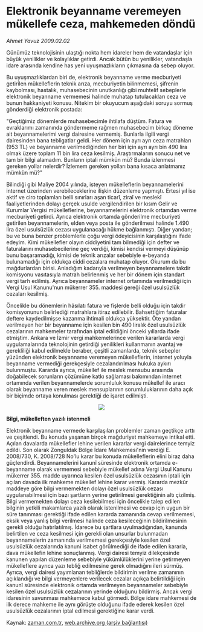 # Elektronik beyanname veremeyen mükellefe ceza, mahkemeden döndü

*Ahmet Yavuz 2009.02.02*

<tr><td class="metin" colspan="2" style="padding-top: 20px; padding-left: 5px; padding-right: 10px;">Günümüz teknolojisinin ulaştığı nokta hem idareler hem de vatandaşlar için büyük yenilikler ve kolaylıklar getirdi. Ancak bütün bu yenilikler, vatandaşla idare arasında kendine has yeni uyuşmazlıkların çıkmasına da sebep oluyor.</td></tr><tr><td class="metin" colspan="2" style="padding-top: 20px; padding-left: 5px; padding-right: 10px;"><p> Bu uyuşmazlıklardan biri de, elektronik beyanname verme mecburiyeti getirilen mükelleflerin teknik arıza, mecburiyetin bilinmemesi, şifrenin kaybolması, hastalık, muhasebecinin unutkanlığı gibi muhtelif sebeplerle elektronik beyanname vermemesi halinde muhatap tutulacakları ceza ve bunun hakkaniyeti konusu. Nitekim bir okuyucum aşağıdaki soruyu sormuş gönderdiği elektronik postada: 
<p> "Geçtiğimiz dönemlerde muhasebecimle ihtilafa düştüm. Fatura ve evraklarımı zamanında göndermeme rağmen muhasebecim birkaç döneme ait beyannamelerimi vergi dairesine vermemiş. Bunlarla ilgili vergi dairesinden bana tebligatlar geldi. Her dönem için ayrı ayrı ceza matrahları (953 TL) ve beyanname verilmediğinden her biri için ayrı ayrı bin 490 lira olmak üzere toplam 11 bin lira ceza kesilmiş. Araştırmalarım sonucu net ve tam bir bilgi alamadım. Bunların iptali mümkün mü? Bunda izlenmesi gereken yollar nelerdir? İzlemem gereken yolları bana kısaca anlatmanız mümkün mü?" 
<p> Bilindiği gibi Maliye 2004 yılında, isteyen mükelleflerin beyannamelerini internet üzerinden verebileceklerine ilişkin düzenleme yapmıştı. Ertesi yıl ise aktif ve ciro toplamları belli sınırları aşan ticarî, ziraî ve meslekî faaliyetlerinden dolayı gerçek usulde vergilendirilen bir kısım Gelir ve Kurumlar Vergisi mükelleflerine, beyannamelerini elektronik ortamdan verme mecburiyeti getirdi. Ayrıca elektronik ortamda gönderilme mecburiyeti getirilen beyannamelerin, elden veya posta ile gönderilmesi halinde 1.490 lira özel usulsüzlük cezası uygulanacağı hükme bağlanmıştı. Diğer yandan; bu ve buna benzer problemlerle çoğu vergi ödeyicisinin karşılaştığını ifade edeyim. Kimi mükellefler olayın ciddiyetini tam bilmediği için defter ve faturalarını muhasebecilerine geç verdiği, kimisi kendisi vermeyi düşünüp bunu başaramadığı, kimisi de teknik arızalar sebebiyle e-beyanda bulunamadığı için oldukça ciddi cezalara muhatap oluyor. Okurum da bu mağdurlardan birisi. Anladığım kadarıyla verilmeyen beyannamelere takdir komisyonu vasıtasıyla matrah belirlenmiş ve her bir dönem için standart vergi tarh edilmiş. Ayrıca beyannameler internet ortamında verilmediği için Vergi Usul Kanunu'nun mükerrer 355. maddesi gereği özel usulsüzlük cezaları kesilmiş. 
<p> Öncelikle bu dönemlerin hâsılatı fatura ve fişlerde belli olduğu için takdir komisyonunun belirlediği matrahlara itiraz edilebilir. Bahsettiğim faturalar deftere kaydedilmişse kazanma ihtimali oldukça yüksektir. Öte yandan verilmeyen her bir beyanname için kesilen bin 490 liralık özel usulsüzlük cezalarının mahkemeler tarafından iptal edildiğini önceki yıllarda ifade etmiştim. Ankara ve İzmir vergi mahkemelerince verilen kararlarda vergi uygulamalarında teknolojinin getirdiği yenilikleri kullanmanın avantaj ve gerekliliği kabul edilmekle beraber, çeşitli zamanlarda, teknik sebepler yüzünden elektronik beyanname veremeyen mükelleflerin, internet yoluyla beyanname vermediği gerekçesiyle cezalandırılması hukuka aykırı bulunmuştu. Kararda ayrıca, mükellef ile meslek mensubu arasında doğabilecek sorunların çözümüne katkı sağlaması bakımından internet ortamında verilen beyannamelerde sorumluluk konusu mükellef ile aracı olarak beyanname veren meslek mensuplarının sorumluluklarının daha açık bir biçimde ortaya konulması gerektiği de işaret edilmişti.
<p><p align="center"><img border="0" src="http://web.archive.org/web/20090203072609im_/http://medya.zaman.com.tr/2009/02/02/takvim.jpg"/>
<p>
<p><b>Bilgi, mükelleften yazılı istenmeli</b>
<p>Elektronik beyanname vermede karşılaşılan problemler zaman geçtikçe arttı ve çeşitlendi. Bu konuda yaşanan birçok mağduriyet mahkemeye intikal etti. Açılan davalarda mükellefler lehine verilen kararlar vergi dairelerince temyiz edildi. Son olarak Zonguldak Bölge İdare Mahkemesi'nin verdiği E. 2008/730, K. 2008/728 No'lu karar bu konuda mükelleflerin elini biraz daha güçlendirdi. Beyannamelerini kanunî süresinde elektronik ortamda e-beyanname olarak vermemesi sebebiyle mükellef adına Vergi Usul Kanunu mükerrer 355. madde uyarınca kesilen özel usulsüzlük cezasının iptali için açılan davada ilk mahkeme mükellef lehine karar vermiş. Kararda mezkûr maddeye göre bilgi vermemekten dolayı özel usulsüzlük cezası uygulanabilmesi için bazı şartların yerine getirilmesi gerektiğinin altı çizilmiş. Bilgi vermemekten dolayı ceza kesilebilmesi için öncelikle talep edilen bilginin yetkili makamlarca yazılı olarak istenilmesi ve cevap için uygun bir süre tanınması gerektiği ifade edilen kararda zamanında cevap verilmemesi, eksik veya yanlış bilgi verilmesi halinde ceza kesileceğinin bildirilmesinin gerekli olduğu hatırlatılmış. İdarece bu şartlara uyulmadığından, kanunda belirtilen ve ceza kesilmesi için gerekli olan unsurlar bulunmadan beyannamelerin zamanında verilmemesi gerekçesiyle kesilen özel usulsüzlük cezalarında kanuni isabet görülmediği de ifade edilen kararla, dava mükellefin lehine sonuçlanmış. Vergi dairesi temyiz dilekçesinde kanunen yapılan düzenleme sebebiyle yükümlülüklerini yerine getirmeyen mükelleflere ayrıca yazı tebliğ edilmesine gerek olmadığını ileri sürmüş. Ayrıca, vergi dairesi yayımlanan tebliğlerde bildirimin verilme zamanının açıklandığı ve bilgi vermeyenlere verilecek cezalar açıkça belirtildiği için kanunî süresinde elektronik ortamda verilmeyen beyannameler sebebiyle kesilen özel usulsüzlük cezalarının yerinde olduğunu bildirmiş. Ancak vergi idaresinin savunması mahkemece kabul görmedi. Bölge idare mahkemesi de ilk derece mahkeme ile aynı görüşte olduğunu ifade ederek kesilen özel usulsüzlük cezalarının iptal edilmesi gerektiğine karar verdi.<br/></p></p></p></p></p></p></p></p></p></td></tr>

Kaynak: [zaman.com.tr](http://zaman.com.tr/yazar.do?yazino=810790), [web.archive.org (arşiv bağlantısı)](http://web.archive.org/web/20090203072609/http://zaman.com.tr:80/yazar.do?yazino=810790)
